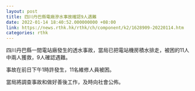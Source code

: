 ```yaml
---
layout: post
title: 四川丹巴縣電廠滲水事故確認9人遇難
date: 2022-01-14 18:40:52.000000000 +08:00
link: https://news.rthk.hk/rthk/ch/component/k2/1628909-20220114.htm
categories: rthk
---
```


四川丹巴縣一間電站廠發生的透水事故，當局已把電站機房積水排走，被困的11人中兩人獲救，9人確認遇難。

事故在前日下午1時許發生，11名維修人員被困。

當局將調查事故和做好善後工作，及時向社會公佈。
